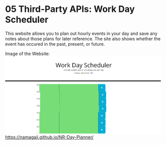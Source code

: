# 05 Third-Party APIs: Work Day Scheduler
This website allows you to plan out hourly events in your day and save any notes about those plans for later reference. The site also shows whether the event has occured in the past, present, or future.
 
 Image of the Website: 
![Image of the Website:](assets/img/WebsiteImg.png)
https://namagaii.github.io/NR-Day-Planner/